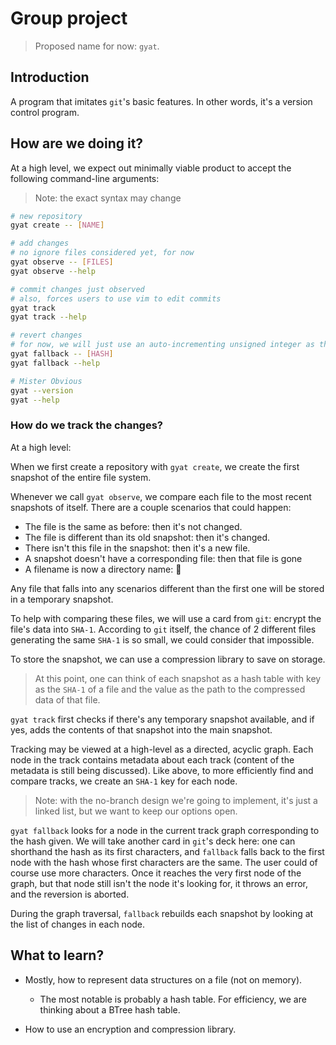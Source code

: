 # Group project

> Proposed name for now: `gyat`.

## Introduction

A program that imitates `git`'s basic features. In other words, it's a version
control program.

## How are we doing it?

At a high level, we expect out minimally viable product to accept the following
command-line arguments:

> Note: the exact syntax may change

```bash
# new repository
gyat create -- [NAME]

# add changes
# no ignore files considered yet, for now
gyat observe -- [FILES]
gyat observe --help

# commit changes just observed
# also, forces users to use vim to edit commits
gyat track
gyat track --help

# revert changes
# for now, we will just use an auto-incrementing unsigned integer as the hash.
gyat fallback -- [HASH]
gyat fallback --help

# Mister Obvious
gyat --version
gyat --help
```

### How do we track the changes?

At a high level:

When we first create a repository with `gyat create`, we create the first
snapshot of the entire file system.

Whenever we call `gyat observe`, we compare each file to the most recent
snapshots of itself. There are a couple scenarios that could happen:

- The file is the same as before: then it's not changed.
- The file is different than its old snapshot: then it's changed.
- There isn't this file in the snapshot: then it's a new file.
- A snapshot doesn't have a corresponding file: then that file is gone
- A filename is now a directory name: :thinking:

Any file that falls into any scenarios different than the first one will
be stored in a temporary snapshot.

To help with comparing these files, we will use a card from `git`: encrypt
the file's data into `SHA-1`. According to `git` itself, the chance of 2
different files generating the same `SHA-1` is so small, we could consider
that impossible.

To store the snapshot, we can use a compression library to save on storage.

> At this point, one can think of each snapshot as a hash table with key
as the `SHA-1` of a file and the value as the path to the compressed data
of that file.

`gyat track` first checks if there's any temporary snapshot available, and
if yes, adds the contents of that snapshot into the main snapshot.

Tracking may be viewed at a high-level as a directed, acyclic graph. Each node
in the track contains metadata about each track (content of the metadata is
still being discussed). Like above, to more efficiently find and compare
tracks, we create an `SHA-1` key for each node.

> Note: with the no-branch design we're going to implement, it's just a linked
list, but we want to keep our options open.

`gyat fallback` looks for a node in the current track graph corresponding to
the hash given. We will take another card in `git`'s deck here: one can
shorthand the hash as its first characters, and `fallback` falls back to the
first node with the hash whose first characters are the same. The user could
of course use more characters. Once it reaches the very first node of the
graph, but that node still isn't the node it's looking for, it throws an error,
and the reversion is aborted.

During the graph traversal, `fallback` rebuilds each snapshot by looking at the
list of changes in each node.

## What to learn?

- Mostly, how to represent data structures on a file (not on memory).
  - The most notable is probably a hash table. For efficiency, we are thinking
  about a BTree hash table.

- How to use an encryption and compression library.


